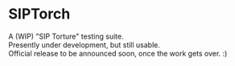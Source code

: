 # SIPTorch
A (WIP) "SIP Torture" testing suite.  
Presently under development, but still usable.  
Official release to be announced soon, once the work gets over. :)
